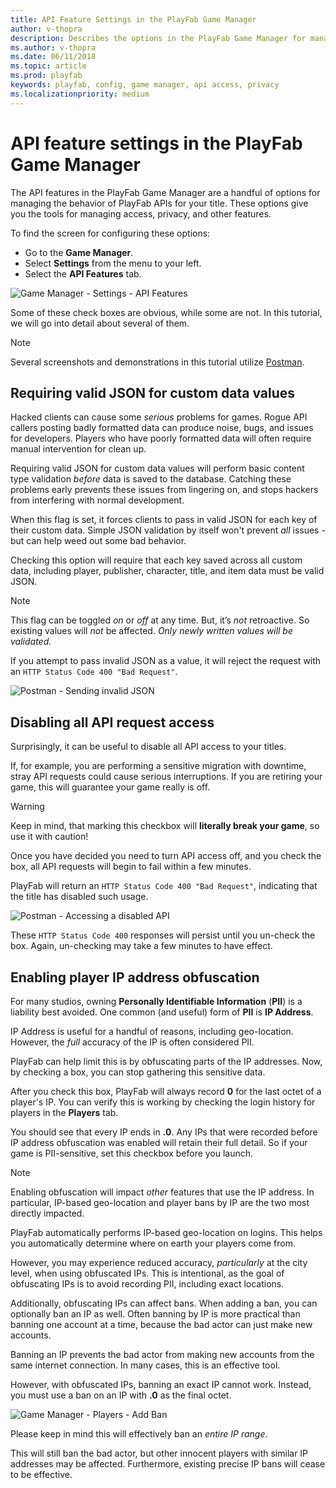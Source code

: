 ```yaml
---
title: API Feature Settings in the PlayFab Game Manager
author: v-thopra
description: Describes the options in the PlayFab Game Manager for managing the behavior of PlayFab APIs.
ms.author: v-thopra
ms.date: 06/11/2018
ms.topic: article
ms.prod: playfab
keywords: playfab, config, game manager, api access, privacy
ms.localizationpriority: medium
---
```


# API feature settings in the PlayFab Game Manager

The API features in the PlayFab Game Manager are a handful of options for managing the behavior of PlayFab APIs for your title. These options give you the tools for managing access, privacy, and other features.

To find the screen for configuring these options:

- Go to the **Game Manager**.
- Select **Settings** from the menu to your left.
- Select the **API Features** tab.

![Game Manager - Settings - API Features](media/tutorials/game-manager-settings-api-features-full.png)  

Some of these check boxes are obvious, while some are not. In this tutorial, we will go into detail about several of them.

> [!NOTE]
> Several screenshots and demonstrations in this tutorial utilize [Postman](../../../sdks/postman/postman-quickstart.md).

## Requiring valid JSON for custom data values

Hacked clients can cause some *serious* problems for games. Rogue API callers posting badly formatted data can produce noise, bugs, and issues for developers. Players who have poorly formatted data will often require manual intervention for clean up.

Requiring valid JSON for custom data values will perform basic content type validation *before* data is saved to the database. Catching these problems early prevents these issues from lingering on, and stops hackers from interfering with normal development.

When this flag is set, it forces clients to pass in valid JSON for each key of their custom data. Simple JSON validation by itself won't prevent *all* issues - but can help weed out some bad behavior.

Checking this option will require that each key saved across all custom data, including player, publisher, character, title, and item data must be valid JSON.

> [!NOTE]
> This flag can be toggled *on* or *off* at any time. But, it’s *not* retroactive. So existing values will *not* be affected. *Only newly written values will be validated.*

If you attempt to pass invalid JSON as a value, it will reject the request with an `HTTP Status Code 400 "Bad Request"`.

![Postman - Sending invalid JSON](media/tutorials/postman-sending-invalid-json.png)  

## Disabling all API request access

Surprisingly, it can be useful to disable all API access to your titles.

If, for example, you are performing a sensitive migration with downtime, stray API requests could cause serious interruptions. If you are retiring your game, this will guarantee your game really is off.

> [!WARNING]
> Keep in mind, that marking this checkbox will **literally break your game**, so use it with caution!

Once you have decided you need to turn API access off, and you check the box, all API requests will begin to fail within a few minutes.

PlayFab will return an `HTTP Status Code 400 "Bad Request"`, indicating that the title has disabled such usage.

![Postman - Accessing a disabled API](media/tutorials/postman-accessing-a-disabled-api.png)  

These `HTTP Status Code 400` responses will persist until you un-check the box. Again, un-checking may take a few minutes to have effect.

## Enabling player IP address obfuscation

For many studios, owning **Personally Identifiable Information** (**PII**) is a liability best avoided. One common (and useful) form of **PII** is **IP Address**.

IP Address is useful for a handful of reasons, including geo-location. However, the *full* accuracy of the IP is often considered PII.

PlayFab can help limit this is by obfuscating parts of the IP addresses. Now, by checking a box, you can stop gathering this sensitive data.

After you check this box, PlayFab will always record **0** for the last octet of a player's IP. You can verify this is working by checking the login history for players in the **Players** tab.

You should see that every IP ends in **.0**. Any IPs that were recorded before IP address obfuscation was enabled will retain their full detail. So if your game is PII-sensitive, set this checkbox before you launch.

> [!NOTE]
> Enabling obfuscation will impact *other* features that use the IP address. In particular, IP-based geo-location and player bans by IP are the two most directly impacted.

PlayFab automatically performs IP-based geo-location on logins. This helps you automatically determine where on earth your players come from.

However, you may experience reduced accuracy, *particularly* at the city level, when using obfuscated IPs. This is intentional, as the goal of obfuscating IPs is to avoid recording PII, including exact locations.

Additionally, obfuscating IPs can affect bans. When adding a ban, you can optionally ban an IP as well. Often banning by IP is more practical than banning one account at a time, because the bad actor can just make new accounts.

Banning an IP prevents the bad actor from making new accounts from the same internet connection. In many cases, this is an effective tool.

However, with obfuscated IPs, banning an exact IP cannot work. Instead, you must use a ban on an IP with **.0** as the final octet.

![Game Manager - Players - Add Ban](media/tutorials/game-manager-players-add-ban.png)  

Please keep in mind this will effectively ban an *entire IP range*.

This will still ban the bad actor, but other innocent players with similar IP addresses may be affected. Furthermore, existing precise IP bans will cease to be effective.
